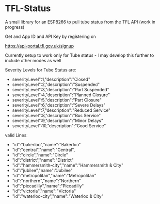 # TFL-Status
A small library for an ESP8266 to pull tube status from the TFL API (work in progress)

Get and App ID and API Key by registering on 

https://api-portal.tfl.gov.uk/signup

Currently setup to work only for Tube status - I may develop this further to include other modes as well

Severity Levels for Tube Status are:

* severityLevel":1,"description":"Closed"
* severityLevel":2,"description":"Suspended"
* severityLevel":3,"description":"Part Suspended"
* severityLevel":4,"description":"Planned Closure"
* severityLevel":5,"description":"Part Closure"
* severityLevel":6,"description":"Severe Delays"
* severityLevel":7,"description":"Reduced Service"
* severityLevel":8,"description":"Bus Service"
* severityLevel":9,"description":"Minor Delays"
* severityLevel":10,"description":"Good Service"

valid Lines:
* "id":"bakerloo","name":"Bakerloo"
* "id":"central","name":"Central",
* "id":"circle","name":"Circle"
* "id":"district","name":"District"
* "id":"hammersmith-city","name":"Hammersmith & City"
* "id":"jubilee","name":"Jubilee"
* "id":"metropolitan","name":"Metropolitan"
* "id":"northern","name":"Northern"
* "id":"piccadilly","name":"Piccadilly"
* "id":"victoria","name":"Victoria"
* "id":"waterloo-city","name":"Waterloo & City"




